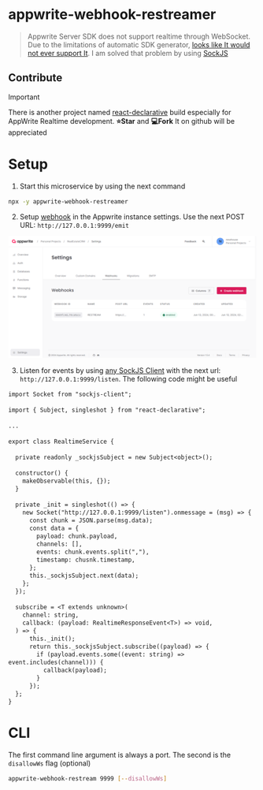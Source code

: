 # appwrite-webhook-restreamer

> Appwrite Server SDK does not support realtime through WebSocket. Due to the limitations of automatic SDK generator, [looks like It would not ever support It](https://appwrite.io/threads/1180136902481952838). I am solved that problem by using [SockJS](https://github.com/sockjs/sockjs-client)

## Contribute

> [!IMPORTANT]
> There is another project named [react-declarative](https://github.com/react-declarative/react-declarative) build especially for AppWrite Realtime development. **⭐Star** and **💻Fork** It on github will be appreciated

# Setup

1. Start this microservice by using the next command

```bash
npx -y appwrite-webhook-restreamer
```

2. Setup [webhook](https://appwrite.io/docs/advanced/platform/webhooks) in the Appwrite instance settings. Use the next POST URL: `http://127.0.0.1:9999/emit`

![appwrite-webhook-settings](./assets/appwrite-webhook-settings.png)

3. Listen for events by using [any SockJS Client](https://github.com/sypbiz/SockJS.NET) with the next url: `http://127.0.0.1:9999/listen`. The following code might be useful

```tsx
import Socket from "sockjs-client";

import { Subject, singleshot } from "react-declarative";

...

export class RealtimeService {

  private readonly _sockjsSubject = new Subject<object>();

  constructor() {
    makeObservable(this, {});
  }

  private _init = singleshot(() => {
    new Socket("http://127.0.0.1:9999/listen").onmessage = (msg) => {
      const chunk = JSON.parse(msg.data);
      const data = {
        payload: chunk.payload,
        channels: [],
        events: chunk.events.split(","),
        timestamp: chusnk.timestamp,
      };
      this._sockjsSubject.next(data);
    };
  });

  subscribe = <T extends unknown>(
    channel: string,
    callback: (payload: RealtimeResponseEvent<T>) => void,
  ) => {
      this._init();
      return this._sockjsSubject.subscribe((payload) => {
        if (payload.events.some((event: string) => event.includes(channel))) {
          callback(payload);
        }
      });
  };
}
```

# CLI

The first command line argument is always a port. The second is the `disallowWs` flag (optional)

```bash
appwrite-webhook-restream 9999 [--disallowWs]
```

